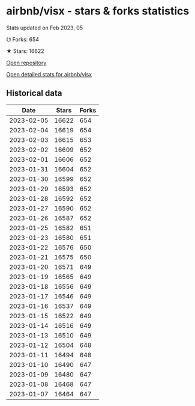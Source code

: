 # airbnb/visx - stars & forks statistics

Stats updated on Feb 2023, 05

☋ Forks: 654

★ Stars: 16622

[Open repository](https://github.com/airbnb/visx)

[Open detailed stats for airbnb/visx](https://reviewgithub.com/rep/airbnb/visx)

## Historical data
| Date | Stars | Forks |
|------|-------|-------|
| 2023-02-05 | 16622 | 654 | 
| 2023-02-04 | 16619 | 654 | 
| 2023-02-03 | 16615 | 653 | 
| 2023-02-02 | 16609 | 652 | 
| 2023-02-01 | 16606 | 652 | 
| 2023-01-31 | 16604 | 652 | 
| 2023-01-30 | 16599 | 652 | 
| 2023-01-29 | 16593 | 652 | 
| 2023-01-28 | 16592 | 652 | 
| 2023-01-27 | 16590 | 652 | 
| 2023-01-26 | 16587 | 652 | 
| 2023-01-25 | 16582 | 651 | 
| 2023-01-23 | 16580 | 651 | 
| 2023-01-22 | 16576 | 650 | 
| 2023-01-21 | 16575 | 650 | 
| 2023-01-20 | 16571 | 649 | 
| 2023-01-19 | 16565 | 649 | 
| 2023-01-18 | 16556 | 649 | 
| 2023-01-17 | 16546 | 649 | 
| 2023-01-16 | 16537 | 649 | 
| 2023-01-15 | 16522 | 649 | 
| 2023-01-14 | 16516 | 649 | 
| 2023-01-13 | 16510 | 649 | 
| 2023-01-12 | 16504 | 648 | 
| 2023-01-11 | 16494 | 648 | 
| 2023-01-10 | 16490 | 647 | 
| 2023-01-09 | 16480 | 647 | 
| 2023-01-08 | 16468 | 647 | 
| 2023-01-07 | 16464 | 647 | 

